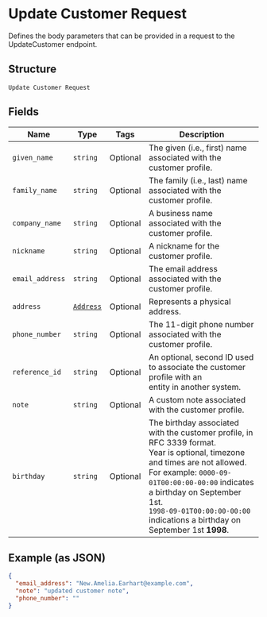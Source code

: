 
# Update Customer Request

Defines the body parameters that can be provided in a request to the
UpdateCustomer endpoint.

## Structure

`Update Customer Request`

## Fields

| Name | Type | Tags | Description |
|  --- | --- | --- | --- |
| `given_name` | `string` | Optional | The given (i.e., first) name associated with the customer profile. |
| `family_name` | `string` | Optional | The family (i.e., last) name associated with the customer profile. |
| `company_name` | `string` | Optional | A business name associated with the customer profile. |
| `nickname` | `string` | Optional | A nickname for the customer profile. |
| `email_address` | `string` | Optional | The email address associated with the customer profile. |
| `address` | [`Address`](/doc/models/address.md) | Optional | Represents a physical address. |
| `phone_number` | `string` | Optional | The 11-digit phone number associated with the customer profile. |
| `reference_id` | `string` | Optional | An optional, second ID used to associate the customer profile with an<br>entity in another system. |
| `note` | `string` | Optional | A custom note associated with the customer profile. |
| `birthday` | `string` | Optional | The birthday associated with the customer profile, in RFC 3339 format.<br>Year is optional, timezone and times are not allowed.<br>For example: `0000-09-01T00:00:00-00:00` indicates a birthday on September 1st.<br>`1998-09-01T00:00:00-00:00` indications a birthday on September 1st __1998__. |

## Example (as JSON)

```json
{
  "email_address": "New.Amelia.Earhart@example.com",
  "note": "updated customer note",
  "phone_number": ""
}
```

